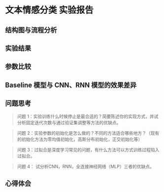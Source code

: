 # 文本情感分类  实验报告

## 结构图与流程分析



## 实验结果



## 参数比较



## Baseline 模型与 CNN、RNN 模型的效果差异



## 问题思考

> 问题 1：实验训练什么时候停止是最合适的？简要陈述你的实现方式，并试分析固定迭代次数与通过验证集调整等方法的优缺点。



> 问题 2：实验参数的初始化是怎么做的？不同的方法适合哪些地方？（现有的初始化方法为零均值初始化，高斯分布初始化，正交初始化等）



> 问题 3：过拟合是深度学习常见的问题，有什么方法可以方式训练过程陷入过拟合。



> 问题 4： 试分析CNN，RNN，全连接神经网络（MLP）三者的优缺点。



## 心得体会
